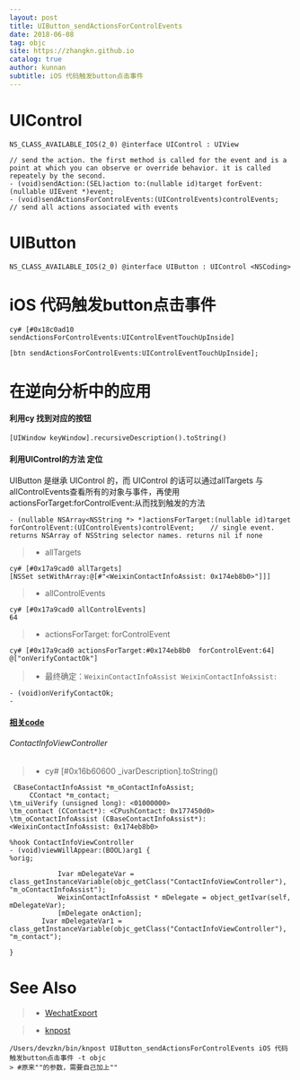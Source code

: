 ```yaml
---
layout: post
title: UIButton_sendActionsForControlEvents
date: 2018-06-08
tag: objc
site: https://zhangkn.github.io
catalog: true
author: kunnan
subtitle: iOS 代码触发button点击事件
---
```



# UIControl

```
NS_CLASS_AVAILABLE_IOS(2_0) @interface UIControl : UIView

// send the action. the first method is called for the event and is a point at which you can observe or override behavior. it is called repeately by the second.
- (void)sendAction:(SEL)action to:(nullable id)target forEvent:(nullable UIEvent *)event;
- (void)sendActionsForControlEvents:(UIControlEvents)controlEvents;                        // send all actions associated with events
```


# UIButton

```
NS_CLASS_AVAILABLE_IOS(2_0) @interface UIButton : UIControl <NSCoding>
```



# iOS 代码触发button点击事件

```
cy# [#0x18c0ad10 sendActionsForControlEvents:UIControlEventTouchUpInside]
```
```
[btn sendActionsForControlEvents:UIControlEventTouchUpInside];
```

#  在逆向分析中的应用


#### 利用cy 找到对应的按钮

```
[UIWindow keyWindow].recursiveDescription().toString()
```

#### 利用UIControl的方法 定位

 UIButton 是继承 UIControl 的，而 UIControl 的话可以通过allTargets 与 allControlEvents查看所有的对象与事件，再使用actionsForTarget:forControlEvent:从而找到触发的方法
 
 
```
- (nullable NSArray<NSString *> *)actionsForTarget:(nullable id)target forControlEvent:(UIControlEvents)controlEvent;    // single event. returns NSArray of NSString selector names. returns nil if none
```
>* allTargets

```
cy# [#0x17a9cad0 allTargets]
[NSSet setWithArray:@[#"<WeixinContactInfoAssist: 0x174eb8b0>"]]]
```

>* allControlEvents

```
cy# [#0x17a9cad0 allControlEvents]
64
```

>* actionsForTarget: forControlEvent

```
cy# [#0x17a9cad0 actionsForTarget:#0x174eb8b0  forControlEvent:64]
@["onVerifyContactOk"]
```

>* 最终确定：`WeixinContactInfoAssist WeixinContactInfoAssist:`

```
- (void)onVerifyContactOk;
- 
```


#### [相关code](https://github.com/saulTong/WeChatTools/blob/a3df784477898cd181d5a86c37ad9255640dfc1f/WeChat/branches/saulremovefriend/6.1.5/saulremovefriend/Tweak.xm)


######    ContactInfoViewController

>* cy# [#0x16b60600 _ivarDescription].toString()

```
 CBaseContactInfoAssist *m_oContactInfoAssist;
     CContact *m_contact;
\tm_uiVerify (unsigned long): <01000000>
\tm_contact (CContact*): <CPushContact: 0x177450d0>
\tm_oContactInfoAssist (CBaseContactInfoAssist*): <WeixinContactInfoAssist: 0x174eb8b0>     
```

```
%hook ContactInfoViewController
- (void)viewWillAppear:(BOOL)arg1 {
%orig;

            Ivar mDelegateVar = class_getInstanceVariable(objc_getClass("ContactInfoViewController"), "m_oContactInfoAssist");
            WeixinContactInfoAssist * mDelegate = object_getIvar(self, mDelegateVar);
            [mDelegate onAction];
        Ivar mDelegateVar1 = class_getInstanceVariable(objc_getClass("ContactInfoViewController"), "m_contact");
            
}
```
 
# See Also 

>* [WechatExport](https://github.com/stomakun/WechatExport-iOS)

>* [knpost](https://github.com/zhangkn/KNBin/blob/master/knpost) 
>
```
/Users/devzkn/bin/knpost UIButton_sendActionsForControlEvents iOS 代码触发button点击事件 -t objc
> #原来""的参数，需要自己加上""
```

